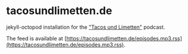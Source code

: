 # tacosundlimetten.de

jekyll-octopod installation for the ["Tacos und Limetten"](https://tacosundlimetten.de/) podcast.

The feed is available at [https://tacosundlimetten.de/episodes.mp3.rss](https://tacosundlimetten.de/episodes.mp3.rss).
